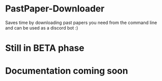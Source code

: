 # PastPaper-Downloader
Saves time by downloading past papers you need from the command line and can be used as a discord bot :)

# Still in BETA phase

# Documentation coming soon
